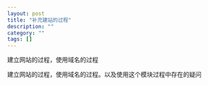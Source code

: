 ```yaml
---
layout: post
title: "补充建站的过程"
description: ""
category: ""
tags: []
---
```

建立网站的过程，使用域名的过程

建立网站的过程，使用域名的过程。以及使用这个模块过程中存在的疑问